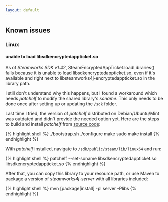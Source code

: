 ```yaml
---
layout: default
---
```


## Known issues

### Linux

#### unable to load libsdkencryptedappticket.so

As of *Steamworks SDK v1.42*, SteamEncryptedAppTicket.loadLibraries() fails because it is unable to load libsdkencryptedappticket.so, even if it's available and right next to libsteamworks4j-encryptedappticket.so in the library path.

I still don't understand why this happens, but I found a workaround which needs *patchelf* to modify the shared library's *soname*. This only needs to be done once after setting up or updating the ```/sdk``` folder.

Last time I tried, the version of *patchelf* distributed on Debian/Ubuntu/Mint was outdated and didn't provide the needed option yet. Here are the steps to build and install *patchelf* from [source code](https://github.com/NixOS/patchelf.git):

{% highlight shell %}
./bootstrap.sh
./configure
make
sudo make install
{% endhighlight %}

With *patchelf* installed, navigate to ```/sdk/public/steam/lib/linux64``` and run:

{% highlight shell %}
patchelf --set-soname libsdkencryptedappticket.so libsdkencryptedappticket.so
{% endhighlight %}

After that, you can copy this library to your resource path, or use Maven to package a version of *steamworks4j-server* with all libraries included:

{% highlight shell %}
mvn [package|install] -pl server -Plibs
{% endhighlight %}
